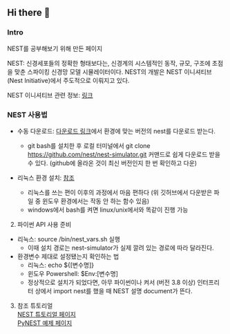 ## Hi there 👋

### Intro
NEST를 공부해보기 위해 만든 페이지

NEST: 신경세포들의 정확한 형태보다는, 신경계의 시스템적인 동작, 규모, 구조에 초점을 맞춘 스파이킹 신경망 모델 시뮬레이터이다. NEST의 개발은 NEST 이니셔티브(Nest Initiative)에서 주도적으로 이뤄지고 있다.

NEST 이니셔티브 관련 정보: <a href = "https://www.nest-initiative.org">링크 </a>

### NEST 사용법
* 수동 다운로드: <a href = "https://www.nest-simulator.org/download/">다운로드 링크</a>에서 환경에 맞는 버전의 nest를 다운로드 받는다.
  * git bash를 설치한 후 로컬 터미널에서 git clone https://github.com/nest/nest-simulator.git 커맨드로 쉽게 다운로드 받을 수 있다. (github에 올라온 것이 최신 버전인지 한 번 확인하고 다운)

* 리눅스 환경 설치: <a href="https://nest-simulator.readthedocs.io/en/stable/installation/user.html#user-install">참조</a>
  * 리눅스를 쓰는 편이 이후의 과정에서 마음 편하다 (위 깃허브에서 다운받은 파일 중 윈도우 환경에서는 작동 안 하는 함수 있음)
  * windows에서 bash를 켜면 linux/unix에서와 똑같이 진행 가능

2. 파이썬 API 사용 준비
* 리눅스: source /bin/nest_vars.sh 실행
  * 이때 설치 경로는 nest-simulator가 실제 깔려 있는 경로에 따라 달라진다.
* 환경변수 제대로 설정됐는지 확인하는 법 
  * 리눅스: echo ${[변수명]}
  * 윈도우 Powershell: $Env:[변수명]
  * 정상적으로 설치가 되었다면, 아무 파이썬이나 켜서 (버전 3.8 이상) 인터프리터 상에서 import nest를 했을 때 NEST 설명 document가 뜬다.

3. 참조 튜토리얼<br>
<a href = "https://nest-simulator.readthedocs.io/en/stable/">NEST 튜토리얼 페이지</a><br>
<a href = "https://nest-simulator.readthedocs.io/en/stable/examples/index.html#pynest-examples">PyNEST 예제 페이지</a>






